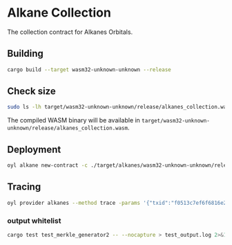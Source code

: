# Alkane Collection

The collection contract for Alkanes Orbitals.

## Building

```bash
cargo build --target wasm32-unknown-unknown --release
```

## Check size

```bash
sudo ls -lh target/wasm32-unknown-unknown/release/alkanes_collection.wasm
```

The compiled WASM binary will be available in `target/wasm32-unknown-unknown/release/alkanes_collection.wasm`.

## Deployment

```bash
oyl alkane new-contract -c ./target/alkanes/wasm32-unknown-unknown/release/alkanes_collection.wasm -data 1,0 -p oylnet
```

## Tracing

```bash
oyl provider alkanes --method trace -params '{"txid":"f0513c7ef6f6816e208770d19eff7db4d284132686cf1f3f8d26236284d07f61", "vout":0}' -p oylnet
```

### output whitelist

```bash
cargo test test_merkle_generator2 -- --nocapture > test_output.log 2>&1
```
